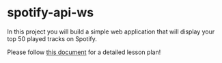 # spotify-api-ws

In this project you will build a simple web application that will display your top 50 played tracks on Spotify.

Please follow [this document](https://docs.google.com/document/d/18TqyG5UJQNJSRKgC2u-0nGsPhCfx0zLTPI-ZCyopA40/edit?usp=sharing) for a detailed lesson plan!